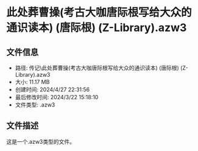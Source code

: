 ﻿# 此处葬曹操(考古大咖唐际根写给大众的通识读本) (唐际根) (Z-Library).azw3

## 文件信息
- 路径: 传记\此处葬曹操(考古大咖唐际根写给大众的通识读本) (唐际根) (Z-Library).azw3
- 大小: 11.17 MB
- 创建时间: 2024/4/27 22:31:56
- 最后修改时间: 2024/3/22 15:18:10
- 文件类型: .azw3

## 文件描述
这是一个.azw3类型的文件。

